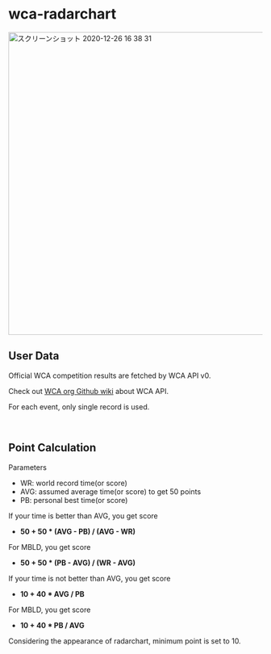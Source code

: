 <h1>wca-radarchart</h1>

<img width="600" alt="スクリーンショット 2020-12-26 16 38 31" src="https://user-images.githubusercontent.com/48212107/103147462-dd664400-4798-11eb-8262-b850e244e995.png">

<h2>User Data</h2>
      <p>Official WCA competition results are fetched by WCA API v0.</p>
      <p>Check out <a href="https://github.com/thewca/worldcubeassociation.org/commit/cf1b6f4f8dfa168c260fd1fab7e2e7c7889311bb" rel="norefferer" target="_blank">WCA org Github wiki</a> about WCA API.</p>
      <p>For each event, only single record is used.</p>
      <br />
      <h2>Point Calculation</h2>
      <p>Parameters</p>
      <ul>
        <li>WR: world record time(or score)</li>
        <li>AVG: assumed average time(or score) to get 50 points</li>
        <li>PB: personal best time(or score)</li>
      </ul>
      <p>If your time is better than AVG, you get score</p>
      <ul>
        <li>
          <b>50 + 50 * (AVG - PB) / (AVG - WR)</b>
        </li>
      </ul>
      <p>For MBLD, you get score</p>
      <ul>
        <li>
          <b>50 + 50 * (PB - AVG) / (WR - AVG)</b>
        </li>
      </ul>
      <p>If your time is not better than AVG, you get score</p>
      <ul>
        <li>
          <b>10 + 40 * AVG / PB</b>
        </li>
      </ul>
      <p>For MBLD, you get score</p>
      <ul>
        <li>
          <b>10 + 40 * PB / AVG</b>
        </li>
      </ul>
      <p>
        Considering the appearance of radarchart, minimum point is set to 10.
      </p>
      </p>
